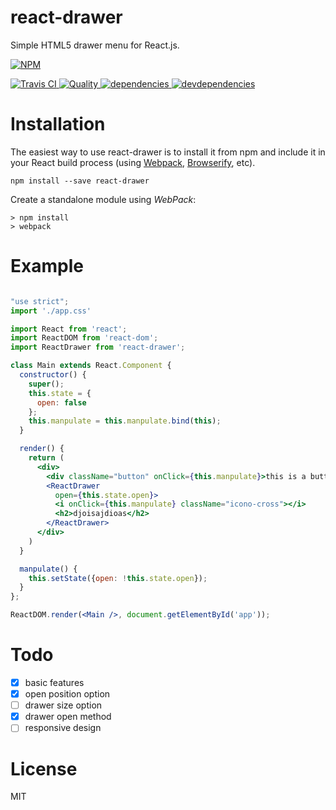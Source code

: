 react-drawer
==============

Simple HTML5 drawer menu for React.js.

[![NPM][npm-icon] ][npm-url]

[![Travis CI][travis-ci-image] ][travis-ci-url]
[![Quality][quality-badge] ][quality-url]
[![dependencies][dependencies-image] ][dependencies-url]
[![devdependencies][devdependencies-image] ][devdependencies-url]

[npm-icon]: https://nodei.co/npm/react-drawer.png?downloads=true
[npm-url]: https://npmjs.org/package/react-drawer
[travis-ci-image]: https://travis-ci.org/jmfrancois/react-drawer.svg?branch=master
[travis-ci-url]: https://travis-ci.org/jmfrancois/react-drawer

[dependencies-image]: https://david-dm.org/atom2ueki/react-drawer.png
[dependencies-url]: https://david-dm.org/atom2ueki/react-drawer
[devdependencies-image]: https://david-dm.org/atom2ueki/react-drawer/dev-status.png
[devdependencies-url]: https://david-dm.org/atom2ueki/react-drawer#info=devDependencies

[quality-badge]: http://npm.packagequality.com/shield/react-drawer.svg
[quality-url]: http://packagequality.com/#?package=react-drawer

Installation
============

The easiest way to use react-drawer is to install it from npm and include it in your React build process (using [Webpack](http://webpack.github.io/), [Browserify](http://browserify.org/), etc).

```
npm install --save react-drawer
```

Create a standalone module using *WebPack*:
```
> npm install
> webpack
```

Example
=====

```jsx

"use strict";
import './app.css'

import React from 'react';
import ReactDOM from 'react-dom';
import ReactDrawer from 'react-drawer';

class Main extends React.Component {
  constructor() {
    super();
    this.state = {
      open: false
    };
    this.manpulate = this.manpulate.bind(this);
  }

  render() {
    return (
      <div>
        <div className="button" onClick={this.manpulate}>this is a button</div>
        <ReactDrawer
          open={this.state.open}>
          <i onClick={this.manpulate} className="icono-cross"></i>
          <h2>djoisajdioas</h2>
        </ReactDrawer>
      </div>
    )
  }

  manpulate() {
    this.setState({open: !this.state.open});
  }
};

ReactDOM.render(<Main />, document.getElementById('app'));
```

Todo
========
- [x] basic features
- [x] open position option
- [ ] drawer size option
- [x] drawer open method
- [ ] responsive design

License
=======

MIT
